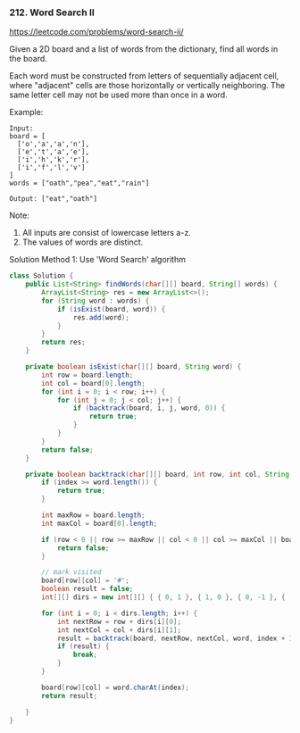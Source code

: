 ### 212. Word Search II

https://leetcode.com/problems/word-search-ii/


Given a 2D board and a list of words from the dictionary, find all words in the board.

Each word must be constructed from letters of sequentially adjacent cell, where "adjacent" cells are those horizontally or vertically neighboring. The same letter cell may not be used more than once in a word.

 

Example:
```
Input: 
board = [
  ['o','a','a','n'],
  ['e','t','a','e'],
  ['i','h','k','r'],
  ['i','f','l','v']
]
words = ["oath","pea","eat","rain"]

Output: ["eat","oath"]
``` 

Note:

1. All inputs are consist of lowercase letters a-z.
2. The values of words are distinct.


Solution
Method 1: Use 'Word Search' algorithm
```java
class Solution {
    public List<String> findWords(char[][] board, String[] words) {
        ArrayList<String> res = new ArrayList<>();
        for (String word : words) {
            if (isExist(board, word)) {
                res.add(word);
            }
        }
        return res;
    }

    private boolean isExist(char[][] board, String word) {
        int row = board.length;
        int col = board[0].length;
        for (int i = 0; i < row; i++) {
            for (int j = 0; j < col; j++) {
                if (backtrack(board, i, j, word, 0)) {
                    return true;
                }
            }
        }
        return false;
    }

    private boolean backtrack(char[][] board, int row, int col, String word, int index) {
        if (index >= word.length()) {
            return true;
        }

        int maxRow = board.length;
        int maxCol = board[0].length;

        if (row < 0 || row >= maxRow || col < 0 || col >= maxCol || board[row][col] != word.charAt(index)) {
            return false;
        }

        // mark visited
        board[row][col] = '#';
        boolean result = false;
        int[][] dirs = new int[][] { { 0, 1 }, { 1, 0 }, { 0, -1 }, { -1, 0 } };

        for (int i = 0; i < dirs.length; i++) {
            int nextRow = row + dirs[i][0];
            int nextCol = col + dirs[i][1];
            result = backtrack(board, nextRow, nextCol, word, index + 1);
            if (result) {
                break;
            }
        }

        board[row][col] = word.charAt(index);
        return result;

    }
}
```